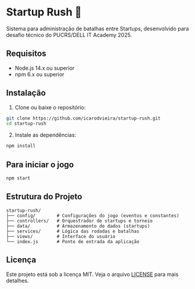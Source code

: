 # Startup Rush 🚀

Sistema para administração de batalhas entre Startups, desenvolvido para desafio técnico do PUCRS/DELL IT Academy 2025. 

## Requisitos

- Node.js 14.x ou superior
- npm 6.x ou superior

## Instalação

1. Clone ou baixe o repositório:
```bash
git clone https://github.com/icarodvieira/startup-rush.git
cd startup-rush
```

2. Instale as dependências:
```bash
npm install
```

## Para iniciar o jogo

```bash
npm start
```

## Estrutura do Projeto

```
startup-rush/
├── config/        # Configurações do jogo (eventos e constantes)
├── controllers/   # Orquestrador de startups e torneio
├── data/          # Armazenamento de dados (startups)
├── services/      # Lógica das rodadas e batalhas
├── views/         # Interface do usuário
└── index.js       # Ponto de entrada da aplicação
```


## Licença

Este projeto está sob a licença MIT. Veja o arquivo [LICENSE](LICENSE) para mais detalhes. 
